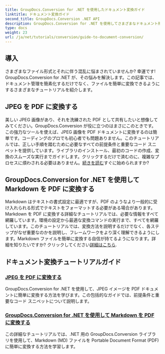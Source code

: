 ```yaml
---
title: GroupDocs.Conversion for .NET を使用したドキュメント変換ガイド
linktitle: ドキュメント変換ガイド
second_title: GroupDocs.Conversion .NET API
description: GroupDocs.Conversion for .NET を使用してさまざまなドキュメント形式を変換する詳細なチュートリアルを確認し、ファイル管理プロセスを効率化します。
type: docs
weight: 23
url: /ja/net/tutorials/conversion/guide-to-document-conversion/
---
```

## 導入

さまざまなファイル形式とそれに伴う混乱に悩まされていませんか? 幸運です! GroupDocs.Conversion for .NET が、その悩みを解決します。この記事では、ドキュメント管理を簡素化するだけでなく、ファイルを簡単に変換できるようにするさまざまなチュートリアルを紹介します。

## JPEG を PDF に変換する

美しい JPEG 画像があり、それを洗練された PDF として共有したいと想像してみてください。GroupDocs.Conversion が役に立つのはまさにこのときです。この強力なツールを使えば、JPEG 画像を PDF ドキュメントに変換するのは簡単です。コーディングのプロでも初心者でも問題ありません。このチュートリアルでは、正しい手順を踏むために必要なすべての前提条件と重要なコード スニペットを提供しています。ライブラリのインストール、最初のコードの作成、変換のスムーズな実行までガイドします。クリックするだけで済むのに、複雑なプロセスに煩わされる必要はありません。[続きを読む](./converting-jpeg-to-pdf/)すぐに始められますか?

## GroupDocs.Conversion for .NET を使用して Markdown を PDF に変換する

Markdown はテキストの書式設定に最適ですが、PDF のようなより一般的に受け入れられる形式でテキストをフォーマットする必要がある場合があります。Markdown を PDF に変換する詳細なチュートリアルでは、必要な情報をすべて網羅しています。環境の設定から最適な変換コマンドの実行まで、すべてを網羅しています。このチュートリアルでは、変換方法を説明するだけでなく、各ステップがなぜ重要なのかを説明し、フレームワークをより深く理解できるようにします。Markdown ファイルを簡単に変換する自信が持てるようになります。詳細を知りたいですか? クリックしてください[詳細はこちら](./convert-markdown-to-pdf/).

## ドキュメント変換チュートリアルガイド
### [JPEG を PDF に変換する](./converting-jpeg-to-pdf/)
GroupDocs.Conversion for .NET を使用して、JPEG イメージを PDF ドキュメントに簡単に変換する方法を学びます。この包括的なガイドでは、前提条件と重要なコード スニペットについて説明します。
### [GroupDocs.Conversion for .NET を使用して Markdown を PDF に変換する](./convert-markdown-to-pdf/)
この詳細なチュートリアルでは、.NET 用の GroupDocs.Conversion ライブラリを使用して、Markdown (MD) ファイルを Portable Document Format (PDF) に簡単に変換する方法を学習します。